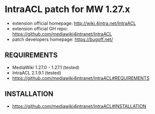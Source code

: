 IntraACL patch for MW 1.27.x
=====================
* extension official homepage: http://wiki.4intra.net/IntraACL
* extension official GH repo: https://github.com/mediawiki4intranet/IntraACL
* patch developers homepage: https://bugoff.net/

REQUIREMENTS
-----------------------------------
* MediaWiki 1.27.0 - 1.27.1 (tested)
* IntraACL	2.1.9.1 (tested)
* https://github.com/mediawiki4intranet/IntraACL#REQUIREMENTS

INSTALLATION
-----------------------------------
* https://github.com/mediawiki4intranet/IntraACL#INSTALLATION
